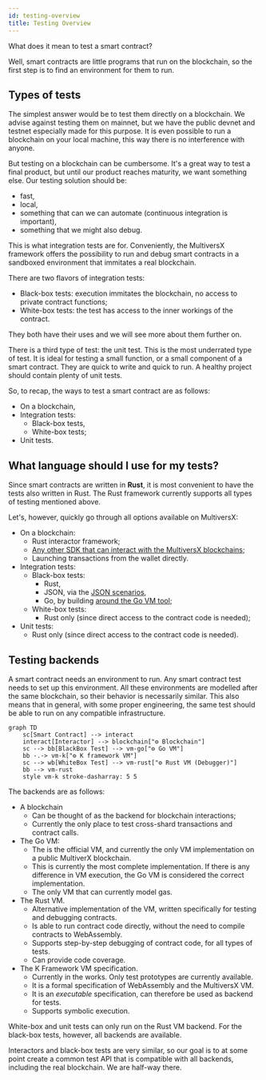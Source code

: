 ```yaml
---
id: testing-overview
title: Testing Overview
---
```


[comment]: # (mx-abstract)

What does it mean to test a smart contract?

Well, smart contracts are little programs that run on the blockchain, so the first step is to find an environment for them to run.


[comment]: # (mx-context-auto)

## Types of tests

The simplest answer would be to test them directly on a blockchain. We advise against testing them on mainnet, but we have the public devnet and testnet especially made for this purpose. It is even possible to run a blockchain on your local machine, this way there is no interference with anyone.

But testing on a blockchain can be cumbersome. It's a great way to test a final product, but until our product reaches maturity, we want something else. Our testing solution should be:
- fast,
- local,
- something that can we can automate (continuous integration is important),
- something that we might also debug.

This is what integration tests are for. Conveniently, the MultiversX framework offers the possibility to run and debug smart contracts in a sandboxed environment that immitates a real blockchain. 

There are two flavors of integration tests:
- Black-box tests: execution immitates the blockchain, no access to private contract functions;
- White-box tests: the test has access to the inner workings of the contract.

They both have their uses and we will see more about them further on.

There is a third type of test: the unit test. This is the most underrated type of test. It is ideal for testing a small function, or a small component of a smart contract. They are quick to write and quick to run. A healthy project should contain plenty of unit tests.

So, to recap, the ways to test a smart contract are as follows:
- On a blockchain,
- Integration tests:
    - Black-box tests,
    - White-box tests;
- Unit tests.


[comment]: # (mx-context-auto)

## What language should I use for my tests?

Since smart contracts are written in **Rust**, it is most convenient to have the tests also written in Rust. The Rust framework currently supports all types of testing mentioned above.

Let's, however, quickly go through all options available on MultiversX:
- On a blockchain:
    - Rust interactor framework;
    - [Any other SDK that can interact with the MultiversX blockchains](/sdk-and-tools/overview);
    - Launching transactions from the wallet directly.
- Integration tests:
    - Black-box tests:
        - Rust,
        - JSON, via the [JSON scenarios](/developers/testing/scenario/structure-json),
        - Go, by building [around the Go VM tool](/developers/testing/testing-in-go);
    - White-box tests:
        - Rust only (since direct access to the contract code is needed);
- Unit tests:
    - Rust only (since direct access to the contract code is needed).


[comment]: # (mx-context-auto)

## Testing backends

A smart contract needs an environment to run. Any smart contract test needs to set up this environment. All these environments are modelled after the same blockchain, so their behavior is necessarily similar. This also means that in general, with some proper engineering, the same test should be able to run on any compatible infrastructure.

```mermaid
graph TD
    sc[Smart Contract] --> interact
    interact[Interactor] --> blockchain["⚙️ Blockchain"]
    sc --> bb[BlackBox Test] --> vm-go["⚙️ Go VM"]
    bb -.-> vm-k["⚙️ K framework VM"]
    sc --> wb[WhiteBox Test] --> vm-rust["⚙️ Rust VM (Debugger)"]
    bb --> vm-rust
    style vm-k stroke-dasharray: 5 5
```

The backends are as follows:
- A blockchain
    - Can be thought of as the backend for blockchain interactions;
    - Currently the only place to test cross-shard transactions and contract calls.
- The Go VM:
    - The is the official VM, and currently the only VM implementation on a public MultiverX blockchain.
    - This is currently the most complete implementation. If there is any difference in VM execution, the Go VM is considered the correct implementation.
    - The only VM that can currently model gas.
- The Rust VM.
    - Alternative implementation of the VM, written specifically for testing and debugging contracts.
    - Is able to run contract code directly, without the need to compile contracts to WebAssembly.
    - Supports step-by-step debugging of contract code, for all types of tests.
    - Can provide code coverage.
- The K Framework VM specification.
    - Currently in the works. Only test prototypes are currently available.
    - It is a formal specification of WebAssembly and the MultiversX VM.
    - It is an _executable_ specification, can therefore be used as backend for tests.
    - Supports symbolic execution.

White-box and unit tests can only run on the Rust VM backend. For the black-box tests, however, all backends are available.

Interactors and black-box tests are very similar, so our goal is to at some point create a common test API that is compatible with all backends, including the real blockchain. We are half-way there.

